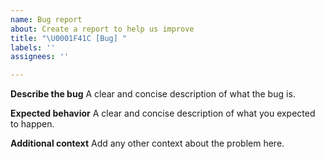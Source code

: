 ```yaml
---
name: Bug report
about: Create a report to help us improve
title: "\U0001F41C [Bug] "
labels: ''
assignees: ''

---
```


**Describe the bug**
A clear and concise description of what the bug is.

**Expected behavior**
A clear and concise description of what you expected to happen.

**Additional context**
Add any other context about the problem here.
